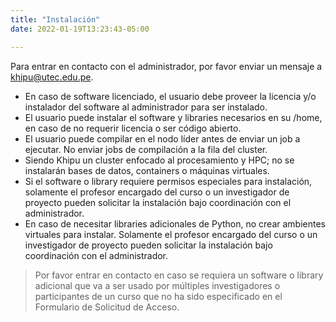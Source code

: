 ```yaml
---
title: "Instalación"
date: 2022-01-19T13:23:43-05:00

---
```


Para entrar en contacto con el administrador, por favor enviar un mensaje a khipu@utec.edu.pe.

- En caso de software licenciado, el usuario debe proveer la licencia y/o instalador del software al administrador para ser instalado. 
- El usuario puede instalar el software y libraries necesarios en su /home, en caso de no requerir licencia o ser código abierto. 
- El usuario puede compilar en el nodo líder antes de enviar un job a ejecutar. No enviar jobs de compilación a la fila del cluster. 
- Siendo Khipu un cluster enfocado al procesamiento y HPC; no se instalarán bases de datos, containers o máquinas virtuales. 
- Si el software o library requiere permisos especiales para instalación, solamente el profesor encargado del curso o un investigador de proyecto pueden solicitar la instalación bajo coordinación con el administrador. 
- En caso de necesitar libraries adicionales de Python, no crear ambientes virtuales para instalar. Solamente el profesor encargado del curso o un investigador de proyecto pueden solicitar la instalación bajo coordinación con el administrador. 

> Por favor entrar en contacto en caso se requiera un software o library adicional que va a ser usado por múltiples investigadores o participantes de un curso que no ha sido especificado en el Formulario de Solicitud de Acceso. 
